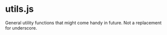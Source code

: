 utils.js
========

General utility functions that might come handy in future. Not a replacement for underscore.
